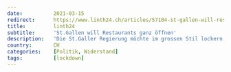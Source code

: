 ```yaml
---
date:          2021-03-15
redirect:      https://www.linth24.ch/articles/57104-st-gallen-will-restaurants-ganz-oeffnen
title:         linth24
subtitle:      'St.Gallen will Restaurants ganz öffnen'
description:   'Die St.Galler Regierung möchte im grossen Stil lockern. So sollen ab dem 22. März auch die Innenräume von Restaurants öffnen dürfen. Ausserdem kritisiert die Regierung den Bundesrat.'
country:       CH
categories:    [Politik, Widerstand]
tags:          [lockdown]
---
```

